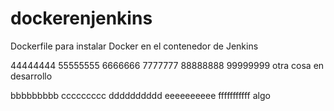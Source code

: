 # dockerenjenkins

Dockerfile para instalar Docker en el contenedor de Jenkins

44444444
55555555
6666666
7777777
88888888
99999999
otra cosa en desarrollo


bbbbbbbbb
ccccccccc
dddddddddd
eeeeeeeeee
fffffffffff
algo

